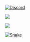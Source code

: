 
[![Discord](https://ryzenen.github.io/ryzenen/discord.svg)](https://discord.com/users/852613869406912563)


<p align="left">
    <img  src="https://github-readme-stats.vercel.app/api?username=ryzenen&theme=github_dark&hide_border=true" />
</p>
<p align="left">
	<img  src="http://github-readme-streak-stats.herokuapp.com?user=ryzenen&theme=github-dark&date_format=j%2Fn%5B%2FY%5D&border=DDDDDD00"/>
</p>

[![Snake](https://ryzenen.github.io/ryzenen/snake.svg)](https://ryzenen.com/)
